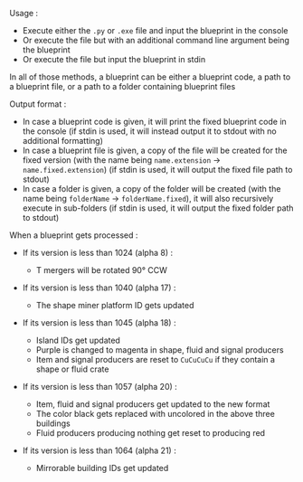 Usage :

- Execute either the `.py` or `.exe` file and input the blueprint in the console
- Or execute the file but with an additional command line argument being the blueprint
- Or execute the file but input the blueprint in stdin

In all of those methods, a blueprint can be either a blueprint code, a path to a blueprint file, or a path to a folder containing blueprint files

Output format :

- In case a blueprint code is given, it will print the fixed blueprint code in the console (if stdin is used, it will instead output it to stdout with no additional formatting)
- In case a blueprint file is given, a copy of the file will be created for the fixed version (with the name being `name.extension` -> `name.fixed.extension`) (if stdin is used, it will output the fixed file path to stdout)
- In case a folder is given, a copy of the folder will be created (with the name being `folderName` -> `folderName.fixed`), it will also recursively execute in sub-folders (if stdin is used, it will output the fixed folder path to stdout)

When a blueprint gets processed :

- If its version is less than 1024 (alpha 8) :
  - T mergers will be rotated 90° CCW

- If its version is less than 1040 (alpha 17) :
  - The shape miner platform ID gets updated

- If its version is less than 1045 (alpha 18) :
  - Island IDs get updated
  - Purple is changed to magenta in shape, fluid and signal producers
  - Item and signal producers are reset to `CuCuCuCu` if they contain a shape or fluid crate

- If its version is less than 1057 (alpha 20) :
  - Item, fluid and signal producers get updated to the new format
  - The color black gets replaced with uncolored in the above three buildings
  - Fluid producers producing nothing get reset to producing red

- If its version is less than 1064 (alpha 21) :
  - Mirrorable building IDs get updated
